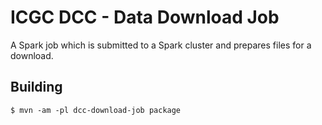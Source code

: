 # ICGC DCC - Data Download Job

A Spark job which is submitted to a Spark cluster and prepares files for a download.

## Building

`$ mvn -am -pl dcc-download-job package`



